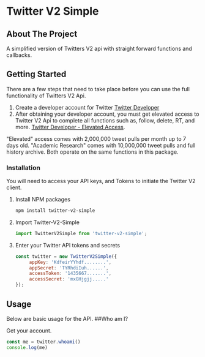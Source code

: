 # Twitter V2 Simple

<a name="readme-top"></a>

<!-- ABOUT THE PROJECT -->
## About The Project
A simplified version of Twitters V2 api with straight forward functions and callbacks.


<!-- GETTING STARTED -->
## Getting Started
There are a few steps that need to take place before you can use the full functionality of Twitters V2 Api.

1. Create a developer account for Twitter [Twitter Developer](https://developer.twitter.com/en/apply-for-access)
2. After obtaining your developer account, you must get elevated access to Twitter V2 Api to complete all functions such as, follow, delete, RT, and more. [Twitter Developer - Elevated Access](https://developer.twitter.com/en/portal/products/elevated). 

"Elevated" access comes with 2,000,000 tweet pulls per month up to 7 days old. 
"Academic Research" comes with 10,000,000 tweet pulls and full history archive. Both operate on the same functions in this package.

### Installation

You will need to access your API keys, and Tokens to initiate the Twitter V2 client.

1. Install NPM packages
   ```sh
   npm install twitter-v2-simple
   ```
2. Import Twitter-V2-Simple
    ```js
    import TwitterV2Simple from 'twitter-v2-simple';
    ```
4. Enter your Twitter API tokens and secrets
   ```js
   const twitter = new TwitterV2Simple({
        appKey: 'KdfeirYYhdf........',
        appSecret: 'TYRhdiIuh......',
        accessToken: '1435667.......',
        accessSecret: 'mxGHjgjj.....'
   });
   ```


<!-- USAGE EXAMPLES -->
## Usage

Below are basic usage for the API.
##Who am I?

Get your account.
   ```js
   const me = twitter.whoami()
   console.log(me)
   ```

